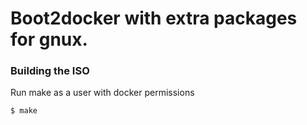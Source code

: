 # Boot2docker with extra packages for gnux.

### Building the ISO

Run make as a user with docker permissions

```
$ make
```
